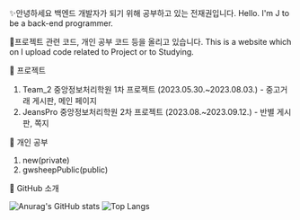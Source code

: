 ✨안녕하세요 백엔드 개발자가 되기 위해 공부하고 있는 전재권입니다. Hello. I'm J to be a back-end programmer.
   
🎈프로젝트 관련 코드, 개인 공부 코드 등을 올리고 있습니다. This is a website which on I upload code related to Project or to Studying.
   
🌱 프로젝트
1. Team_2 중앙정보처리학원 1차 프로젝트 (2023.05.30.~2023.08.03.) - 중고거래 게시판, 메인 페이지
2. JeansPro 중앙정보처리학원 2차 프로젝트 (2023.08.~2023.09.12.) - 반별 게시판, 쪽지

🌱 개인 공부
1. new(private)
2. gwsheepPublic(public)

🔭 GitHub 소개


![Anurag's GitHub stats](https://github-readme-stats.vercel.app/api?username=gwsheep&show_icons=true&theme=vue) 
![Top Langs](https://github-readme-stats.vercel.app/api/top-langs/?username=gwsheep&layout=compact&theme=vue)

  
<!--
**gwsheep/gwsheep** is a ✨ _special_ ✨ repository because its `README.md` (this file) appears on your GitHub profile.
** https://docs.github.com/en 참고사이트

Here are some ideas to get you started:

- 🔭 I’m currently working on ...
- 🌱 I’m currently learning ...
- 👯 I’m looking to collaborate on ...
- 🤔 I’m looking for help with ...
- 💬 Ask me about ...
- 📫 How to reach me: ...
- 😄 Pronouns: ...
- ⚡ Fun fact: ...
-->
